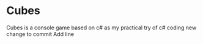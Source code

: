 # Cubes
Cubes is a console game based on c# as my practical try of c# coding
new change to commit
Add line
